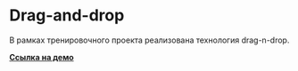 # Drag-and-drop

В рамках тренировочного проекта реализована технология drag-n-drop.

**[Ссылка на демо](https://konstantinovmax.github.io/drag-and-drop/)**